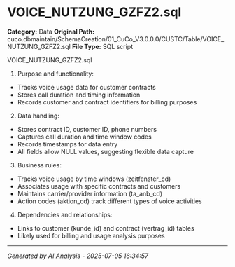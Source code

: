 # VOICE_NUTZUNG_GZFZ2.sql

**Category:** Data
**Original Path:** cuco.dbmaintain/SchemaCreation/01_CuCo_V3.0.0.0/CUSTC/Table/VOICE_NUTZUNG_GZFZ2.sql
**File Type:** SQL script

VOICE_NUTZUNG_GZFZ2.sql
1. Purpose and functionality:
- Tracks voice usage data for customer contracts
- Stores call duration and timing information
- Records customer and contract identifiers for billing purposes

2. Data handling:
- Stores contract ID, customer ID, phone numbers
- Captures call duration and time window codes
- Records timestamps for data entry
- All fields allow NULL values, suggesting flexible data capture

3. Business rules:
- Tracks voice usage by time windows (zeitfenster_cd)
- Associates usage with specific contracts and customers
- Maintains carrier/provider information (ta_anb_cd)
- Action codes (aktion_cd) track different types of voice activities

4. Dependencies and relationships:
- Links to customer (kunde_id) and contract (vertrag_id) tables
- Likely used for billing and usage analysis purposes

---
*Generated by AI Analysis - 2025-07-05 16:34:57*

